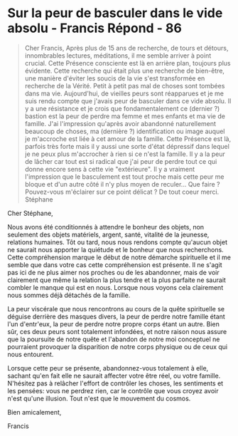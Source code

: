 # Sur la peur de basculer dans le vide absolu - Francis Répond - 86

>Cher Francis, Après plus de 15 ans de recherche, de tours et détours, innombrables lectures, méditations, il me semble arriver à point crucial. Cette Présence consciente est là en arrière plan, toujours plus évidente. Cette recherche qui était plus une recherche de bien-être, une manière d'éviter les soucis de la vie s'est transformée en recherche de la Vérité. Petit à petit pas mal de choses sont tombées dans ma vie. Aujourd'hui, de vieilles peurs sont réapparues et je me suis rendu compte que j'avais peur de basculer dans ce vide absolu. Il y a une résistance et je crois que fondamentalement ce (dernier ?) bastion est la peur de perdre ma femme et mes enfants et ma vie de famille. J'ai l'impression qu'après avoir abandonné naturellement beaucoup de choses, ma (dernière ?) identification ou image auquel je m'accroche est liée à cet amour de la famille. Cette Présence est là, parfois très forte mais il y aussi une sorte d'état dépressif dans lequel je ne peux plus m'accrocher à rien si ce n'est la famille. Il y a la peur de lâcher car tout est si radical que j'ai peur de perdre tout ce qui donne encore sens à cette vie "extérieure". Il y a vraiment l'impression que le basculement est tout proche mais cette peur me bloque et d'un autre côté il n'y plus moyen de reculer... Que faire ? Pouvez-vous m'éclairer sur ce point délicat ? De tout coeur merci. Stéphane

Cher Stéphane,

Nous avons été conditionnés à attendre le bonheur des objets, non seulement des objets matériels, argent, santé, vitalité de la jeunesse, relations humaines. Tôt ou tard, nous nous rendons compte qu'aucun objet ne saurait nous apporter la quiétude et le bonheur que nous recherchons. Cette compréhension marque le début de notre démarche spirituelle et il me semble que dans votre cas cette compréhension est présente. Il ne s'agit pas ici de ne plus aimer nos proches ou de les abandonner, mais de voir clairement que même la relation la plus tendre et la plus parfaite ne saurait combler le manque qui est en nous. Lorsque nous voyons cela clairement nous sommes déjà détachés de la famille.

La peur viscérale que nous rencontrons au cours de la quête spirituelle se déguise derrière des masques divers, la peur de perdre notre famille étant l'un d'entr'eux, la peur de perdre notre propre corps étant un autre. Bien sûr, ces deux peurs sont totalement infondées, et notre raison nous assure que la poursuite de notre quête et l'abandon de notre moi conceptuel ne pourraient provoquer la disparition de notre corps physique ou de ceux qui nous entourent.

Lorsque cette peur se présente, abandonnez-vous totalement à elle, sachant qu'en fait elle ne saurait affecter votre être réel, ou votre famille. N'hésitez pas à relâcher l'effort de contrôler les choses, les sentiments et les pensées: vous ne perdrez rien, car le contrôle que vous croyez avoir n'est qu'une illusion. Tout n'est que le mouvement du cosmos.

Bien amicalement,

Francis

